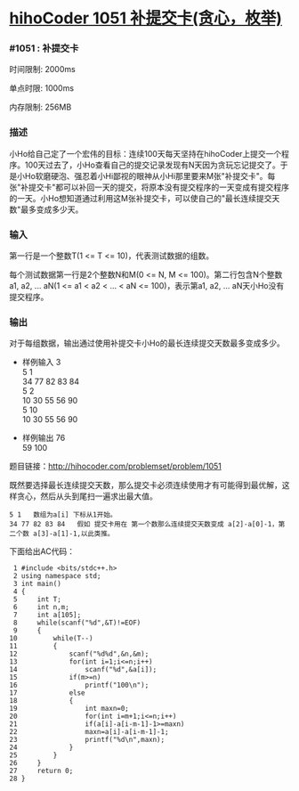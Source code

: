 # [hihoCoder 1051 补提交卡(贪心，枚举)][0]

### #1051 : 补提交卡

时间限制: 2000ms

单点时限: 1000ms

内存限制: 256MB

### 描述

小Ho给自己定了一个宏伟的目标：连续100天每天坚持在hihoCoder上提交一个程序。100天过去了，小Ho查看自己的提交记录发现有N天因为贪玩忘记提交了。于是小Ho软磨硬泡、强忍着小Hi鄙视的眼神从小Hi那里要来M张"补提交卡"。每张"补提交卡"都可以补回一天的提交，将原本没有提交程序的一天变成有提交程序的一天。小Ho想知道通过利用这M张补提交卡，可以使自己的"最长连续提交天数"最多变成多少天。

### 输入

第一行是一个整数T(1 <= T <= 10)，代表测试数据的组数。

每个测试数据第一行是2个整数N和M(0 <= N, M <= 100)。第二行包含N个整数a1, a2, ... aN(1 <= a1 < a2 < ... < aN <= 100)，表示第a1, a2, ... aN天小Ho没有提交程序。

### 输出

对于每组数据，输出通过使用补提交卡小Ho的最长连续提交天数最多变成多少。

- 样例输入
    3  
    5 1  
    34 77 82 83 84  
    5 2  
    10 30 55 56 90  
    5 10  
    10 30 55 56 90

- 样例输出
    76  
    59
    100

题目链接：http://hihocoder.com/problemset/problem/1051

既然要选择最长连续提交天数，那么提交卡必须连续使用才有可能得到最优解，这样贪心，然后从头到尾扫一遍求出最大值。

    5 1   数组为a[i] 下标从1开始。
    34 77 82 83 84   假如 提交卡用在 第一个数那么连续提交天数变成 a[2]-a[0]-1，第二个数 a[3]-a[1]-1,以此类推。  
下面给出AC代码：


     1 #include <bits/stdc++.h>
     2 using namespace std;
     3 int main()
     4 {
     5     int T;
     6     int n,m;
     7     int a[105];
     8     while(scanf("%d",&T)!=EOF)
     9     {
    10         while(T--)
    11         {
    12             scanf("%d%d",&n,&m);
    13             for(int i=1;i<=n;i++)
    14                 scanf("%d",&a[i]);
    15             if(m>=n)
    16                 printf("100\n");
    17             else
    18             {
    19                 int maxn=0;
    20                 for(int i=m+1;i<=n;i++)
    21                 if(a[i]-a[i-m-1]-1>=maxn)
    22                 maxn=a[i]-a[i-m-1]-1;
    23                 printf("%d\n",maxn);
    24             }
    25         }
    26     }
    27     return 0;
    28 }

[0]: http://www.cnblogs.com/ECJTUACM-873284962/p/6618172.html